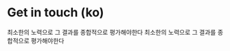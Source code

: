 # Get in touch (ko)

<p className="intro">
  최소한의 노력으로 그 결과를 종합적으로 평가해야한다
  최소한의 노력으로 그 결과를 종합적으로 평가해야한다
</p>
